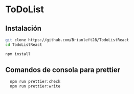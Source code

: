 # ToDoList

## Instalación

```bash
git clone https://github.com/Brianleft28/TodoListReact
cd TodoListReact

npm install
```

## Comandos de consola para prettier

```bash
  npm run prettier:check
  npm run prettier:write
```
